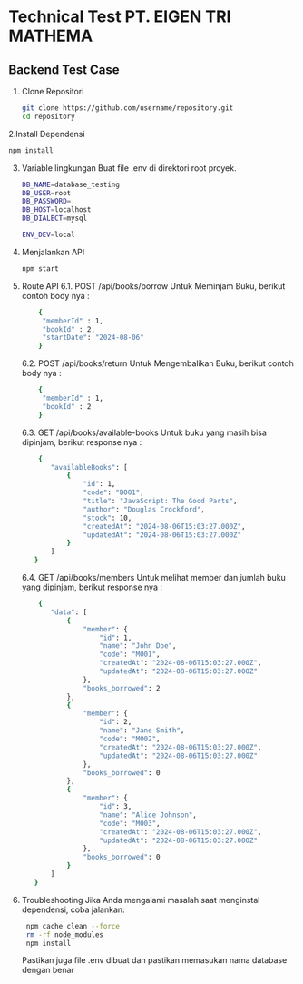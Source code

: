 # Technical Test PT. EIGEN TRI MATHEMA

## Backend Test Case
1. Clone Repositori
   ```bash
   git clone https://github.com/username/repository.git
   cd repository
   ```
  
2.Install Dependensi
  ```bash
  npm install
  ```

3. Variable lingkungan
     Buat file .env di direktori root proyek.
   ```bash
   DB_NAME=database_testing
   DB_USER=root
   DB_PASSWORD=
   DB_HOST=localhost
   DB_DIALECT=mysql
   
   ENV_DEV=local
   ```
   
4. Menjalankan API
   ```bash
   npm start
   ```
   
6. Route API
   6.1. POST /api/books/borrow
        Untuk Meminjam Buku, berikut contoh body nya :
   ```bash
       {
        "memberId" : 1,
        "bookId" : 2,
        "startDate": "2024-08-06"
       }
   ```
   
   6.2. POST /api/books/return
        Untuk Mengembalikan Buku, berikut contoh body nya :
   ```bash
       {
        "memberId" : 1,
        "bookId" : 2
       }
   ```
   
   6.3. GET /api/books/available-books
        Untuk  buku yang masih bisa dipinjam, berikut response nya :
   ```bash
       {
          "availableBooks": [
              {
                  "id": 1,
                  "code": "B001",
                  "title": "JavaScript: The Good Parts",
                  "author": "Douglas Crockford",
                  "stock": 10,
                  "createdAt": "2024-08-06T15:03:27.000Z",
                  "updatedAt": "2024-08-06T15:03:27.000Z"
              }
          ]
      }
   ```
   
   6.4. GET /api/books/members
        Untuk melihat member dan jumlah buku yang dipinjam, berikut response nya :
   ```bash
       {
          "data": [
              {
                  "member": {
                      "id": 1,
                      "name": "John Doe",
                      "code": "M001",
                      "createdAt": "2024-08-06T15:03:27.000Z",
                      "updatedAt": "2024-08-06T15:03:27.000Z"
                  },
                  "books_borrowed": 2
              },
              {
                  "member": {
                      "id": 2,
                      "name": "Jane Smith",
                      "code": "M002",
                      "createdAt": "2024-08-06T15:03:27.000Z",
                      "updatedAt": "2024-08-06T15:03:27.000Z"
                  },
                  "books_borrowed": 0
              },
              {
                  "member": {
                      "id": 3,
                      "name": "Alice Johnson",
                      "code": "M003",
                      "createdAt": "2024-08-06T15:03:27.000Z",
                      "updatedAt": "2024-08-06T15:03:27.000Z"
                  },
                  "books_borrowed": 0
              }
          ]
      }
   ```
     
8. Troubleshooting
     Jika Anda mengalami masalah saat menginstal dependensi, coba jalankan:
   ```bash
    npm cache clean --force
    rm -rf node_modules
    npm install
   ```

   Pastikan juga file .env dibuat dan pastikan memasukan nama database dengan benar
